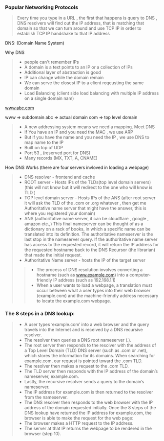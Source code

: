 ### Popular Networking Protocols

> Every time you type in a URL , the first that happens is query to DNS , DNS resolvers will find out the IP address, that is matching that domain so that we can turn around and use TCP IP in order to establish TCP IP handshake to that IP address

DNS: (Domain Name System)

Why DNS 
> - people can't remember IPs
> - A domain is a text points to an IP or a collection of IPs
> - Additional layer of abstraction is good 
> - IP can change while the domain remain
> - We can serve the closest IP to a client reqeusting the same domain 
> - Load Balancing (client side load balancing with multiple IP address on a single domain nam)

www.abc.com

www => subdomain 
abc => actual domain
com => top level domain

> - A new addressing system means we need a mapping. Meet DNS 
> - If You have an IP and you need the MAC , we use ARP 
> - But if you have the name and you need the IP , we use DNS to map name to the IP
> - Built on top of UDP
> - Port 53 , (reserved port for DNS)
> - Many records (MX, TXT, A, CNAME)

How DNS Works (there are four servers invloved in loading a webpage)
> -  DNS resolver - frontend and cache 
> - ROOT server - Hosts IPs of the TLDs(top level domain servers) (this will not know but it will redirect to the one who will know is TLD )
> - TOP level domain server - Hosts IPs of the ANS (after root server it will ask the TLD of the .com or .org whatever , then get me Authoritative name server that might have the answer, this is where you registered your domain)
> - ANS (authoritative name server, it can be cloudflare , google , amazon etc.,) This final nameserver can be thought of as a dictionary on a rack of books, in which a specific name can be translated into its definition. The authoritative nameserver is the last stop in the nameserver query. If the authoritative name server has access to the requested record, it will return the IP address for the requested hostname back to the DNS Recursor (the librarian) that made the initial request.
> - Authoritative Name server -  hosts the IP of the target server
>> - The process of DNS resolution involves converting a hostname (such as www.example.com) into a computer-friendly IP address (such as 192.168.1.1)
>> - When a user wants to load a webpage, a translation must occur between what a user types into their web browser (example.com) and the machine-friendly address necessary to locate the example.com webpage.

### The 8 steps in a DNS lookup: 
> - A user types ‘example.com’ into a web browser and the query travels into the Internet and is received by a DNS recursive resolver.
> - The resolver then queries a DNS root nameserver (.).
> - The root server then responds to the resolver with the address of a Top Level Domain (TLD) DNS server (such as .com or .net), which stores the information for its domains. When searching for example.com, our request is pointed toward the .com TLD.
> - The resolver then makes a request to the .com TLD.
> - The TLD server then responds with the IP address of the domain’s nameserver, example.com.
> - Lastly, the recursive resolver sends a query to the domain’s nameserver.
> - The IP address for example.com is then returned to the resolver from the nameserver.
> - The DNS resolver then responds to the web browser with the IP address of the domain requested initially.
Once the 8 steps of the DNS lookup have returned the IP address for example.com, the browser is able to make the request for the web page:
> - The browser makes a HTTP request to the IP address.
> - The server at that IP returns the webpage to be rendered in the browser (step 10).
